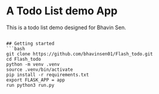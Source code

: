 # A Todo List demo App
This is a todo list demo designed for Bhavin Sen. 
```

## Getting started
```bash
git clone https://github.com/bhavinsen01/Flash_todo.git
cd Flash_todo
python -m venv .venv
source .venv/bin/activate
pip install -r requirements.txt
export FLASK_APP = app
run python3 run.py
```
